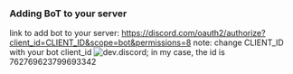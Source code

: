 
### Adding BoT to your server
link to add bot to your server:
https://discord.com/oauth2/authorize?client_id=CLIENT_ID&scope=bot&permissions=8
note: change CLIENT_ID with your bot client_id
![dev.discord](https://i.ibb.co/yN01m8S/Screenshot-from-2020-10-06-03-47-59.png);
in my case, the id is 762769623799693342
